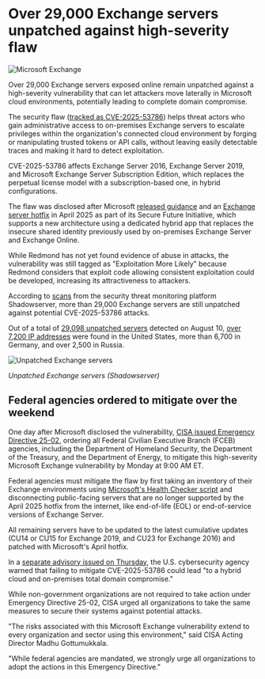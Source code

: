 # Over 29,000 Exchange servers unpatched against high-severity flaw

![Microsoft Exchange](https://www.bleepstatic.com/content/hl-images/2025/04/15/Exchange_headpic.jpg)

Over 29,000 Exchange servers exposed online remain unpatched against a high-severity vulnerability that can let attackers move laterally in Microsoft cloud environments, potentially leading to complete domain compromise.

The security flaw ([tracked as CVE-2025-53786](https://www.bleepingcomputer.com/news/microsoft/microsoft-warns-of-high-severity-flaw-in-hybrid-exchange-deployments/)) helps threat actors who gain administrative access to on-premises Exchange servers to escalate privileges within the organization's connected cloud environment by forging or manipulating trusted tokens or API calls, without leaving easily detectable traces and making it hard to detect exploitation.

CVE-2025-53786 affects Exchange Server 2016, Exchange Server 2019, and Microsoft Exchange Server Subscription Edition, which replaces the perpetual license model with a subscription-based one, in hybrid configurations.

The flaw was disclosed after Microsoft [released guidance](https://techcommunity.microsoft.com/blog/exchange/exchange-server-security-changes-for-hybrid-deployments/4396833) and an [Exchange server hotfix](https://techcommunity.microsoft.com/blog/exchange/released-april-2025-exchange-server-hotfix-updates/4402471) in April 2025 as part of its Secure Future Initiative, which supports a new architecture using a dedicated hybrid app that replaces the insecure shared identity previously used by on-premises Exchange Server and Exchange Online.

While Redmond has not yet found evidence of abuse in attacks, the vulnerability was still tagged as "Exploitation More Likely" because Redmond considers that exploit code allowing consistent exploitation could be developed, increasing its attractiveness to attackers.

According to [scans](https://bsky.app/profile/shadowserver.bsky.social/post/3lvvh76iuss2c) from the security threat monitoring platform Shadowserver, more than 29,000 Exchange servers are still unpatched against potential CVE-2025-53786 attacks.

Out of a total of [29,098 unpatched servers](https://dashboard.shadowserver.org/statistics/combined/time-series/?date%5Frange=7&source=exchange&source=exchange6&tag=cve-2025-53786%2B&dataset=unique%5Fips&limit=100&group%5Fby=geo&stacking=stacked&auto%5Fupdate=on) detected on August 10, [over 7,200 IP addresses](https://dashboard.shadowserver.org/statistics/combined/map/?date%5Frange=1&map%5Ftype=std&source=exchange&source=exchange6&tag=cve-2025-53786%2B&data%5Fset=count&scale=log&auto%5Fupdate=on) were found in the United States, more than 6,700 in Germany, and over 2,500 in Russia.

![Unpatched Exchange servers](https://www.bleepstatic.com/images/news/u/1109292/2025/Exchange_Servers_unpatched_against_cve-2025-53786.jpg)

_Unpatched Exchange servers (Shadowserver)_

## Federal agencies ordered to mitigate over the weekend

One day after Microsoft disclosed the vulnerability, [CISA ](https://www.bleepingcomputer.com/news/security/cisa-orders-fed-agencies-to-patch-new-cve-2025-53786-exchange-flaw/)[issued Emergency Directive 25-02](https://www.bleepingcomputer.com/news/security/cisa-orders-fed-agencies-to-patch-new-cve-2025-53786-exchange-flaw/), ordering all Federal Civilian Executive Branch (FCEB) agencies, including the Department of Homeland Security, the Department of the Treasury, and the Department of Energy, to mitigate this high-severity Microsoft Exchange vulnerability by Monday at 9:00 AM ET.

Federal agencies must mitigate the flaw by first taking an inventory of their Exchange environments using [Microsoft's Health Checker script](https://microsoft.github.io/CSS-Exchange/Diagnostics/HealthChecker/) and disconnecting public-facing servers that are no longer supported by the April 2025 hotfix from the internet, like end-of-life (EOL) or end-of-service versions of Exchange Server.

All remaining servers have to be updated to the latest cumulative updates (CU14 or CU15 for Exchange 2019, and CU23 for Exchange 2016) and patched with Microsoft's April hotfix.

In a [separate advisory issued on Thursday](https://www.bleepingcomputer.com/news/microsoft/microsoft-warns-of-high-severity-flaw-in-hybrid-exchange-deployments/), the U.S. cybersecurity agency warned that failing to mitigate CVE-2025-53786 could lead "to a hybrid cloud and on-premises total domain compromise."

While non-government organizations are not required to take action under Emergency Directive 25-02, CISA urged all organizations to take the same measures to secure their systems against potential attacks.

"The risks associated with this Microsoft Exchange vulnerability extend to every organization and sector using this environment," said CISA Acting Director Madhu Gottumukkala.

"While federal agencies are mandated, we strongly urge all organizations to adopt the actions in this Emergency Directive."